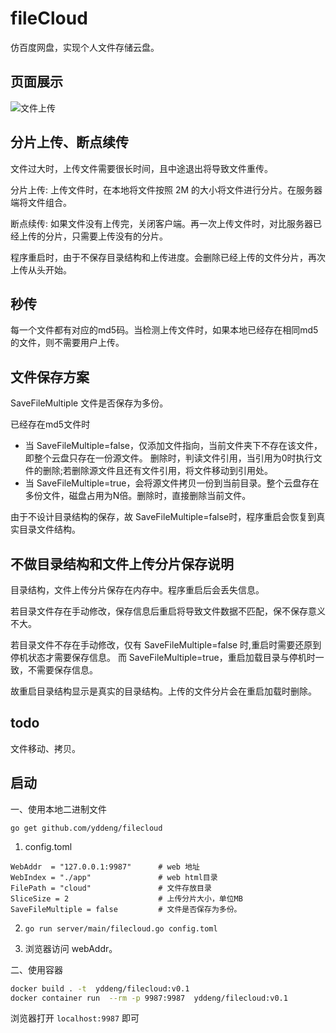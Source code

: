 # fileCloud

仿百度网盘，实现个人文件存储云盘。


## 页面展示

![文件上传](res/file_upload.jpg)

## 分片上传、断点续传

文件过大时，上传文件需要很长时间，且中途退出将导致文件重传。

分片上传: 上传文件时，在本地将文件按照 2M 的大小将文件进行分片。在服务器端将文件组合。

断点续传: 如果文件没有上传完，关闭客户端。再一次上传文件时，对比服务器已经上传的分片，只需要上传没有的分片。

程序重启时，由于不保存目录结构和上传进度。会删除已经上传的文件分片，再次上传从头开始。

## 秒传

每一个文件都有对应的md5码。当检测上传文件时，如果本地已经存在相同md5的文件，则不需要用户上传。

## 文件保存方案

SaveFileMultiple 文件是否保存为多份。

已经存在md5文件时
- 当 SaveFileMultiple=false，仅添加文件指向，当前文件夹下不存在该文件，即整个云盘只存在一份源文件。
删除时，判读文件引用，当引用为0时执行文件的删除;若删除源文件且还有文件引用，将文件移动到引用处。
- 当 SaveFileMultiple=true，会将源文件拷贝一份到当前目录。整个云盘存在多份文件，磁盘占用为N倍。删除时，直接删除当前文件。

由于不设计目录结构的保存，故 SaveFileMultiple=false时，程序重启会恢复到真实目录文件结构。

## 不做目录结构和文件上传分片保存说明

目录结构，文件上传分片保存在内存中。程序重启后会丢失信息。

若目录文件存在手动修改，保存信息后重启将导致文件数据不匹配，保不保存意义不大。

若目录文件不存在手动修改，仅有 SaveFileMultiple=false 时,重启时需要还原到停机状态才需要保存信息。
而 SaveFileMultiple=true，重启加载目录与停机时一致，不需要保存信息。

故重启目录结构显示是真实的目录结构。上传的文件分片会在重启加载时删除。

## todo

文件移动、拷贝。

## 启动
一、使用本地二进制文件

`go get github.com/yddeng/filecloud`

1. config.toml

```
WebAddr  = "127.0.0.1:9987"      # web 地址
WebIndex = "./app"               # web html目录
FilePath = "cloud"               # 文件存放目录
SliceSize = 2                    # 上传分片大小，单位MB
SaveFileMultiple = false         # 文件是否保存为多份。
```

2. `go run server/main/filecloud.go config.toml` 

3. 浏览器访问 webAddr。


二、使用容器

```sh
docker build . -t  yddeng/filecloud:v0.1
docker container run  --rm -p 9987:9987  yddeng/filecloud:v0.1
```
浏览器打开 `localhost:9987` 即可